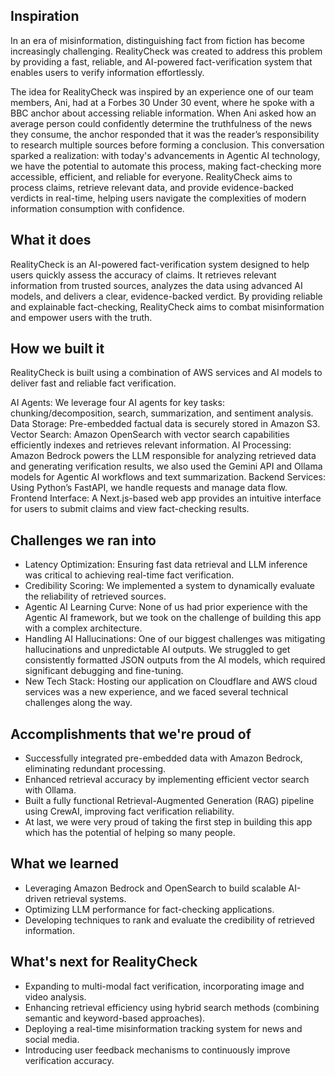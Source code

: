 ## Inspiration

In an era of misinformation, distinguishing fact from fiction has become increasingly challenging. RealityCheck was created to address this problem by providing a fast, reliable, and AI-powered fact-verification system that enables users to verify information effortlessly.

The idea for RealityCheck was inspired by an experience one of our team members, Ani, had at a Forbes 30 Under 30 event, where he spoke with a BBC anchor about accessing reliable information. When Ani asked how an average person could confidently determine the truthfulness of the news they consume, the anchor responded that it was the reader’s responsibility to research multiple sources before forming a conclusion. This conversation sparked a realization: with today's advancements in Agentic AI technology, we have the potential to automate this process, making fact-checking more accessible, efficient, and reliable for everyone.
RealityCheck aims to process claims, retrieve relevant data, and provide evidence-backed verdicts in real-time, helping users navigate the complexities of modern information consumption with confidence.

## What it does

RealityCheck is an AI-powered fact-verification system designed to help users quickly assess the accuracy of claims. It retrieves relevant information from trusted sources, analyzes the data using advanced AI models, and delivers a clear, evidence-backed verdict. By providing reliable and explainable fact-checking, RealityCheck aims to combat misinformation and empower users with the truth.

## How we built it

RealityCheck is built using a combination of AWS services and AI models to deliver fast and reliable fact verification.

AI Agents: We leverage four AI agents for key tasks: chunking/decomposition, search, summarization, and sentiment analysis.
Data Storage: Pre-embedded factual data is securely stored in Amazon S3.
Vector Search: Amazon OpenSearch with vector search capabilities efficiently indexes and retrieves relevant information.
AI Processing: Amazon Bedrock powers the LLM responsible for analyzing retrieved data and generating verification results, we also used the Gemini API and Ollama models for Agentic AI workflows and text summarization.
Backend Services:  Using Python’s FastAPI, we handle requests and manage data flow.
Frontend Interface: A Next.js-based web app provides an intuitive interface for users to submit claims and view fact-checking results.

## Challenges we ran into

- Latency Optimization: Ensuring fast data retrieval and LLM inference was critical to achieving real-time fact verification.
- Credibility Scoring: We implemented a system to dynamically evaluate the reliability of retrieved sources.
- Agentic AI Learning Curve: None of us had prior experience with the Agentic AI framework, but we took on the challenge of building this app with a complex architecture.
- Handling AI Hallucinations: One of our biggest challenges was mitigating hallucinations and unpredictable AI outputs. We struggled to get consistently formatted JSON outputs from the AI models, which required significant debugging and fine-tuning.
- New Tech Stack: Hosting our application on Cloudflare and AWS cloud services was a new experience, and we faced several technical challenges along the way.

## Accomplishments that we're proud of
- Successfully integrated pre-embedded data with Amazon Bedrock, eliminating redundant processing.
- Enhanced retrieval accuracy by implementing efficient vector search with Ollama.
- Built a fully functional Retrieval-Augmented Generation (RAG) pipeline using CrewAI, improving fact verification reliability. 
- At last, we were very proud of taking the first step in building this app which has the potential of helping so many people.

## What we learned

- Leveraging Amazon Bedrock and OpenSearch to build scalable AI-driven retrieval systems.
- Optimizing LLM performance for fact-checking applications.
- Developing techniques to rank and evaluate the credibility of retrieved information.

## What's next for RealityCheck

- Expanding to multi-modal fact verification, incorporating image and video analysis.
- Enhancing retrieval efficiency using hybrid search methods (combining semantic and keyword-based approaches).
- Deploying a real-time misinformation tracking system for news and social media.
- Introducing user feedback mechanisms to continuously improve verification accuracy.
